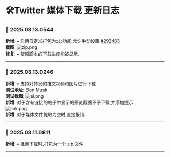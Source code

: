 # **🛠️Twitter 媒体下载 更新日志**

### **📅 2025.03.13.0544**

**新增**: • 启用自定义打包为`zip`功能,允许手动设置 [#292483](https://greasyfork.org/scripts/529453/discussions/292483)<br>
**截图**: ![zip.png](https://s2.loli.net/2025/03/13/ue7V5Hg31SBfv2I.png) <br>
**修复**: • 使原脚本的下载进度能被显示.

---

### **📅 2025.03.13.0246**

**新增**: • 支持对转发的推文视频和图片进行下载<br>
**测试地址**: [Elon Musk](https://x.com/elonmusk/status/1899865564773859555) <br>
**测试截图**: ![el.png](https://s2.loli.net/2025/03/13/L5gcNm7XvAGxsnw.png) <br>
**新增**: 对于含有链接的帖子中显示的预览截图不予下载,并添加提示 <br> ![link.png](https://s2.loli.net/2025/03/13/e4EsrYtjHXRzMTh.png) <br>
**新增**: 对于媒体文件提取为空时,直接报错.<br>

---

### **📅 2025.03.11.0811**

**新增**: • 批量下载时,打包为一个 zip 文件

---
